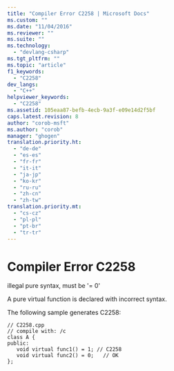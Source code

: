 ```yaml
---
title: "Compiler Error C2258 | Microsoft Docs"
ms.custom: ""
ms.date: "11/04/2016"
ms.reviewer: ""
ms.suite: ""
ms.technology: 
  - "devlang-csharp"
ms.tgt_pltfrm: ""
ms.topic: "article"
f1_keywords: 
  - "C2258"
dev_langs: 
  - "C++"
helpviewer_keywords: 
  - "C2258"
ms.assetid: 105eaa87-befb-4ecb-9a3f-e09e14d2f5bf
caps.latest.revision: 8
author: "corob-msft"
ms.author: "corob"
manager: "ghogen"
translation.priority.ht: 
  - "de-de"
  - "es-es"
  - "fr-fr"
  - "it-it"
  - "ja-jp"
  - "ko-kr"
  - "ru-ru"
  - "zh-cn"
  - "zh-tw"
translation.priority.mt: 
  - "cs-cz"
  - "pl-pl"
  - "pt-br"
  - "tr-tr"
---
```

# Compiler Error C2258
illegal pure syntax, must be '= 0'  
  
 A pure virtual function is declared with incorrect syntax.  
  
 The following sample generates C2258:  
  
```  
// C2258.cpp  
// compile with: /c  
class A {  
public:  
   void virtual func1() = 1; // C2258  
   void virtual func2() = 0;   // OK  
};  
```